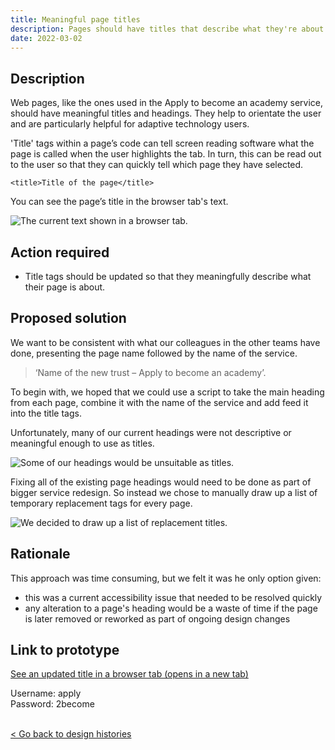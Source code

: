 ```yaml
---
title: Meaningful page titles
description: Pages should have titles that describe what they're about
date: 2022-03-02
---
```


## Description
Web pages, like the ones used in the Apply to become an academy service, should have meaningful titles and headings. They help to orientate the user and are particularly helpful for adaptive technology users. 

'Title' tags within a page’s code can tell screen reading software what the page is called when the user highlights the tab. In turn, this can be read out to the user so that they can quickly tell which page they have selected. 

`<title>Title of the page</title>`

You can see the page’s title in the browser tab's text.

![The current text shown in a browser tab.](/images/a2become/PageTitles/current_copy.JPG "An image of the service's current title text shown in a browser tab. It reads 'A2C - GOV.UK'")

## Action required
- Title tags should be updated so that they meaningfully describe what their page is about.
  
## Proposed solution
We want to be consistent with what our colleagues in the other teams have done, presenting the page name followed by the name of the service.

> ‘Name of the new trust – Apply to become an academy’.

To begin with, we hoped that we could use a script to take the main heading from each page, combine it with the name of the service and add feed it into the title tags. 

Unfortunately, many of our current headings were not descriptive or meaningful enough to use as titles. 

![Some of our headings would be unsuitable as titles.](/images/a2become/PageTitles/further_information.JPG "A screen grab from on of the services pages. It has a heading that reads 'Further information'.")

Fixing all of the existing page headings would need to be done as part of bigger service redesign. So instead we chose to  manually draw up a list of temporary replacement tags for every page. 


![We decided to draw up a list of replacement titles.](/images/a2become/PageTitles/title_copy.JPG "A screen grab of a spreadsheet showing a list of page titles and URLs")

## Rationale 

This approach was time consuming, but we felt it was he only option given:

- this was a current accessibility issue that needed to be resolved quickly
- any alteration to a page's heading would be a waste of time if the page is later removed or reworked as part of ongoing design changes

 ## Link to prototype

<a href="https://escorci-apply2become.herokuapp.com/privacy" target="_blank">See an updated title in a browser tab (opens in a new tab)</a>


Username: apply </br>
Password: 2become

 <br>
<a class="govuk-link" href="/a2b-external/"> < Go back to design histories</a>